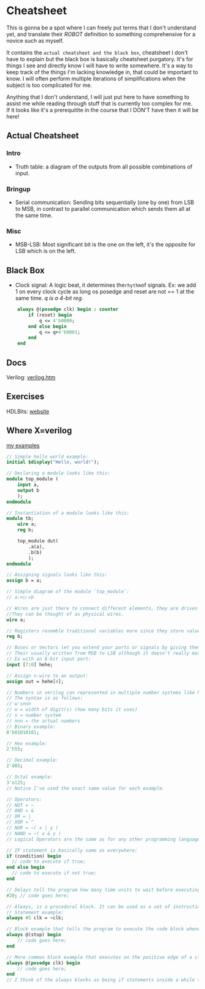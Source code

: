 # Cheatsheet

This is gonna be a spot where I can freely put terms that I don't understand yet, and translate their *ROBOT* definition to something comprehensive for a novice such as myself.

It contains the `actual cheatsheet and the black box`, cheatsheet I don't have to explain but the black box is basically cheatsheet purgatory. It's for things I see and directly know I will have to write somewhere. It's a way to keep track of the things I'm lacking knowledge in, that could be important to know. I will often perform multiple iterations of simplifications when the subject is too complicated for me.

Anything that I don't understand, I will just put here to have something to assist me while reading through stuff that is currently too complex for me.\
If it looks like it's a prerequitite in the course that I DON'T have then it will be here!

## Actual Cheatsheet

### Intro

- Truth table: a diagram of the outputs from all possible combinations of input.

### Bringup

- Serial communication: Sending bits sequentially (one by one) from LSB to MSB, in contrast to parallel communication which sends them all at the same time.

### Misc

- MSB-LSB: Most significant bit is the one on the left, it's the opposite for LSB which is on the left.

## Black Box

- Clock signal: A logic beat, it determines the`rhythm`of signals. Ex: we add 1 on every clock cycle as long os posedge and reset are not == 1 at the same time. *q is a 4-bit reg.*

```systemverilog
    always @(posedge clk) begin : counter
        if (reset) begin
            q <= 4'b0000;
        end else begin
            q <= q+4'b0001;
        end
    end
```

## Docs

Verilog: [verilog.htm](https://lateblt.tripod.com/verilog.htm)

## Exercises

HDLBits: [website](https://hdlbits.01xz.net)

## Where X=verilog
[my examples](url) 
```systemverilog
// Simple hello world example:
initial $display("Hello, world!");

// Declaring a module looks like this:
module top_module (
    input a,
    output b
    );
endmodule

// Instantiation of a module looks like this:
module tb;
    wire a;
    reg b;

    top_module dut(
        .a(a),
        .b(b)
        );
endmodule

// Assigning signals looks like this:
assign b = a;

// Simple diagram of the module `top_module`:
// a->□->b

// Wires are just there to connect different elements, they are driven by continuous assign statements or module ports. 
//They can be thought of as physical wires.
wire a;

// Registers resemble traditional variables more since they store values in memory.
reg b;

// Buses or Vectors let you extend your ports or signals by giving them a range of n-bits.
// Their usually written from MSB to LSB although it doesn't really matter.
// Ex with an 8-bit input port:
input [7:0] hehe;

// Assign n-wire to an output:
assign out = hehe[4];

// Numbers in verilog can represented in multiple number systems like hex, octal, decimal or binary.
// The syntax is as follows:
// w'snnn
// w = width of digit(s) (how many bits it uses) 
// s = number system
// nnn = the actual numbers
// Binary example:
8'b01010101;

// Hex example:
2'h55;

// Decimal example:
2'd85;

// Octal example:
3'o125;
// Notice I've used the exact same value for each example.

// Operators:
// NOT = ~
// AND = &
// OR = |
// XOR = ^
// NOR = ~( x | y )
// NAND = ~( x & y )
// Logical Operators are the same as for any other programming language.

// IF statement is basically same as everywhere:
if (condition) begin
  // code to execute if true;
end else begin
  // code to execute if not true;
end

// Delays tell the program how many time units to wait before executing a line of code. Similar to the sleep command in shell.
#20; // code goes here;

// Always, is a procedural block. It can be used as a set of instruction or as a statement.
// Statement example:
always #5 clk = ~clk;

// Block example that tells the program to execute the code block whenever the stop signal is true:
always @(stop) begin
    // code goes here;
end

// More common block example that executes on the positive edge of a clock signal/cycle:
always @(posedge clk) begin
    // code goes here;
end
// I think of the always blocks as being if statements inside a while true.


```
